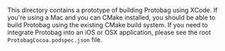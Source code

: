 This directory contains a prototype of building Protobag using XCode. If you're using a Mac and you can CMake installed,
you should be able to build Protobag using the existing CMake build system.  If you need to integrate Protobag into
an iOS or OSX application, please see the root `ProtobagCocoa.podspec.json` file. 
